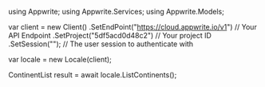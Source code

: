 using Appwrite;
using Appwrite.Services;
using Appwrite.Models;

var client = new Client()
    .SetEndPoint("https://cloud.appwrite.io/v1") // Your API Endpoint
    .SetProject("5df5acd0d48c2") // Your project ID
    .SetSession(""); // The user session to authenticate with

var locale = new Locale(client);

ContinentList result = await locale.ListContinents();